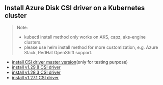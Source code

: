 ## Install Azure Disk CSI driver on a Kubernetes cluster
> Note: 
>  - kubectl install method only works on AKS, capz, aks-engine clusters.
>  - please use helm install method for more customization, e.g. Azure Stack, RedHat OpenShift support.
> 
 - [install CSI driver master version](./install-csi-driver-master.md)(only for testing purpose)
 - [install v1.29.8 CSI driver](./install-csi-driver-v1.29.8.md)
 - [install v1.28.3 CSI driver](./install-csi-driver-v1.28.3.md)
 - [install v1.27.1 CSI driver](./install-csi-driver-v1.27.1.md)
